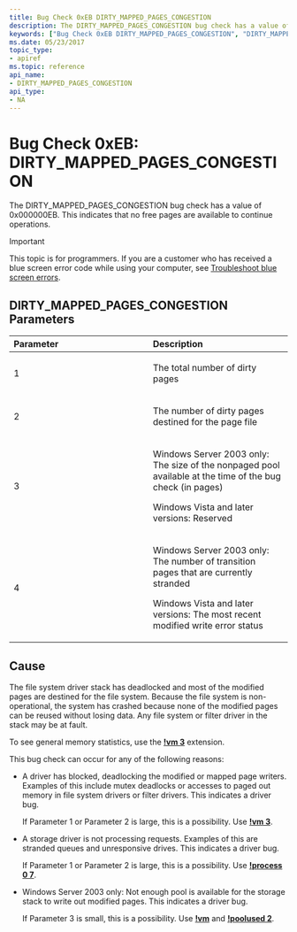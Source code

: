```yaml
---
title: Bug Check 0xEB DIRTY_MAPPED_PAGES_CONGESTION
description: The DIRTY_MAPPED_PAGES_CONGESTION bug check has a value of 0x000000EB. This indicates that no free pages are available to continue operations.
keywords: ["Bug Check 0xEB DIRTY_MAPPED_PAGES_CONGESTION", "DIRTY_MAPPED_PAGES_CONGESTION"]
ms.date: 05/23/2017
topic_type:
- apiref
ms.topic: reference
api_name:
- DIRTY_MAPPED_PAGES_CONGESTION
api_type:
- NA
---
```


# Bug Check 0xEB: DIRTY\_MAPPED\_PAGES\_CONGESTION


The DIRTY\_MAPPED\_PAGES\_CONGESTION bug check has a value of 0x000000EB. This indicates that no free pages are available to continue operations.

> [!IMPORTANT]
> This topic is for programmers. If you are a customer who has received a blue screen error code while using your computer, see [Troubleshoot blue screen errors](https://www.windows.com/stopcode).


## DIRTY\_MAPPED\_PAGES\_CONGESTION Parameters


<table>
<colgroup>
<col width="50%" />
<col width="50%" />
</colgroup>
<thead>
<tr class="header">
<th align="left">Parameter</th>
<th align="left">Description</th>
</tr>
</thead>
<tbody>
<tr class="odd">
<td align="left"><p>1</p></td>
<td align="left"><p>The total number of dirty pages</p></td>
</tr>
<tr class="even">
<td align="left"><p>2</p></td>
<td align="left"><p>The number of dirty pages destined for the page file</p></td>
</tr>
<tr class="odd">
<td align="left"><p>3</p></td>
<td align="left"><p>Windows Server 2003 only: The size of the nonpaged pool available at the time of the bug check (in pages)</p>
<p>Windows Vista and later versions: Reserved</p></td>
</tr>
<tr class="even">
<td align="left"><p>4</p></td>
<td align="left"><p>Windows Server 2003 only: The number of transition pages that are currently stranded</p>
<p>Windows Vista and later versions: The most recent modified write error status</p></td>
</tr>
</tbody>
</table>

 

## Cause

The file system driver stack has deadlocked and most of the modified pages are destined for the file system. Because the file system is non-operational, the system has crashed because none of the modified pages can be reused without losing data. Any file system or filter driver in the stack may be at fault.

To see general memory statistics, use the [**!vm 3**](-vm.md) extension.

This bug check can occur for any of the following reasons:

-   A driver has blocked, deadlocking the modified or mapped page writers. Examples of this include mutex deadlocks or accesses to paged out memory in file system drivers or filter drivers. This indicates a driver bug.

    If Parameter 1 or Parameter 2 is large, this is a possibility. Use [**!vm 3**](-vm.md).

-   A storage driver is not processing requests. Examples of this are stranded queues and unresponsive drives. This indicates a driver bug.

    If Parameter 1 or Parameter 2 is large, this is a possibility. Use [**!process 0 7**](-process.md).

-   Windows Server 2003 only: Not enough pool is available for the storage stack to write out modified pages. This indicates a driver bug.

    If Parameter 3 is small, this is a possibility. Use [**!vm**](-vm.md) and [**!poolused 2**](-poolused.md).

 

 




